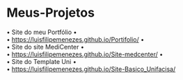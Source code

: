 # Meus-Projetos

•	Site do meu Portfólio
•	
•	https://luisfilipemenezes.github.io/Portifolio/
•	
•	Site do site MediCenter
•	
•	https://luisfilipemenezes.github.io/Site-medcenter/
•	
•	Site do Template Uni
•	
•	https://luisfilipemenezes.github.io/Site-Basico_Unifacisa/

